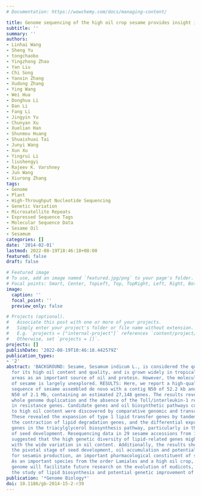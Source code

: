 ```yaml
---
# Documentation: https://wowchemy.com/docs/managing-content/

title: Genome sequencing of the high oil crop sesame provides insight into oil biosynthesis
subtitle: ''
summary: ''
authors:
- Linhai Wang
- Sheng Yu
- tongchaobo
- Yingzhong Zhao
- Yan Liu
- Chi Song
- Yanxin Zhang
- Xudong Zhang
- Ying Wang
- Wei Hua
- Donghua Li
- Dan Li
- Fang Li
- Jingyin Yu
- Chunyan Xu
- Xuelian Han
- Shunmou Huang
- Shuaishuai Tai
- Junyi Wang
- Xun Xu
- Yingrui Li
- liushengyi
- Rajeev K. Varshney
- Jun Wang
- Xiurong Zhang
tags:
- Genome
- Plant
- High-Throughput Nucleotide Sequencing
- Genetic Variation
- Microsatellite Repeats
- Expressed Sequence Tags
- Molecular Sequence Data
- Sesame Oil
- Sesamum
categories: []
date: '2014-02-01'
lastmod: 2022-08-19T18:46:18+08:00
featured: false
draft: false

# Featured image
# To use, add an image named `featured.jpg/png` to your page's folder.
# Focal points: Smart, Center, TopLeft, Top, TopRight, Left, Right, BottomLeft, Bottom, BottomRight.
image:
  caption: ''
  focal_point: ''
  preview_only: false

# Projects (optional).
#   Associate this post with one or more of your projects.
#   Simply enter your project's folder or file name without extension.
#   E.g. `projects = ["internal-project"]` references `content/project/deep-learning/index.md`.
#   Otherwise, set `projects = []`.
projects: []
publishDate: '2022-08-19T10:46:18.442579Z'
publication_types:
- '2'
abstract: 'BACKGROUND: Sesame, Sesamum indicum L., is considered the queen of oilseeds
  for its high oil content and quality, and is grown widely in tropical and subtropical
  areas as an important source of oil and protein. However, the molecular biology
  of sesame is largely unexplored. RESULTS: Here, we report a high-quality genome
  sequence of sesame assembled de novo with a contig N50 of 52.2 kb and a scaffold
  N50 of 2.1 Mb, containing an estimated 27,148 genes. The results reveal novel, independent
  whole genome duplication and the absence of the Toll/interleukin-1 receptor domain
  in resistance genes. Candidate genes and oil biosynthetic pathways contributing
  to high oil content were discovered by comparative genomic and transcriptomic analyses.
  These revealed the expansion of type 1 lipid transfer genes by tandem duplication,
  the contraction of lipid degradation genes, and the differential expression of essential
  genes in the triacylglycerol biosynthesis pathway, particularly in the early stage
  of seed development. Resequencing data in 29 sesame accessions from 12 countries
  suggested that the high genetic diversity of lipid-related genes might be associated
  with the wide variation in oil content. Additionally, the results shed light on
  the pivotal stage of seed development, oil accumulation and potential key genes
  for sesamin production, an important pharmacological constituent of sesame. CONCLUSIONS:
  As an important species from the order Lamiales and a high oil crop, the sesame
  genome will facilitate future research on the evolution of eudicots, as well as
  the study of lipid biosynthesis and potential genetic improvement of sesame.'
publication: '*Genome Biology*'
doi: 10.1186/gb-2014-15-2-r39
---
```

